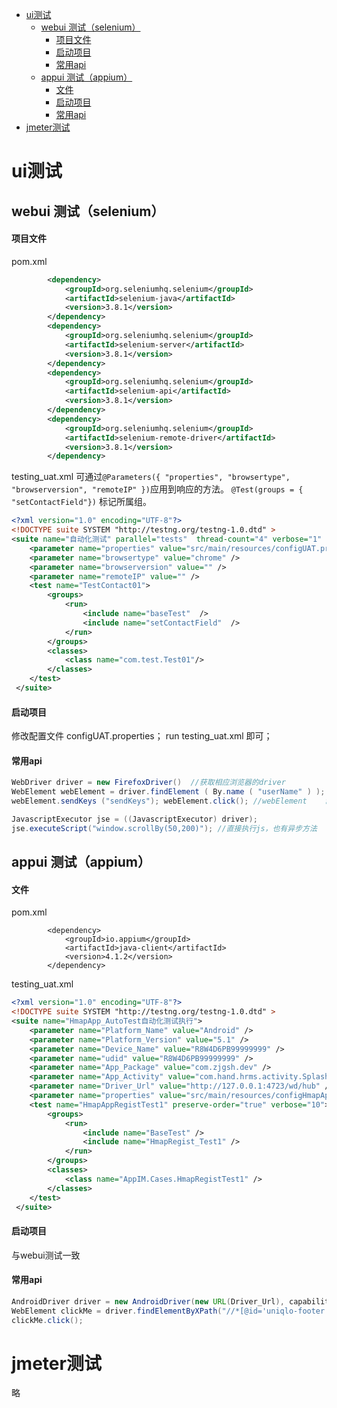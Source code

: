 <!-- MarkdownTOC autolink="true" -->

- [ui测试](#ui%E6%B5%8B%E8%AF%95)
	- [webui 测试（selenium）](#webui-%E6%B5%8B%E8%AF%95%EF%BC%88selenium%EF%BC%89)
		- [项目文件](#%E9%A1%B9%E7%9B%AE%E6%96%87%E4%BB%B6)
		- [启动项目](#%E5%90%AF%E5%8A%A8%E9%A1%B9%E7%9B%AE)
		- [常用api](#%E5%B8%B8%E7%94%A8api)
	- [appui 测试（appium）](#appui-%E6%B5%8B%E8%AF%95%EF%BC%88appium%EF%BC%89)
		- [文件](#%E6%96%87%E4%BB%B6)
		- [启动项目](#%E5%90%AF%E5%8A%A8%E9%A1%B9%E7%9B%AE-1)
		- [常用api](#%E5%B8%B8%E7%94%A8api-1)
- [jmeter测试](#jmeter%E6%B5%8B%E8%AF%95)

<!-- /MarkdownTOC -->


# ui测试
## webui 测试（selenium） 
#### 项目文件
pom.xml
```xml
        <dependency>
            <groupId>org.seleniumhq.selenium</groupId>
            <artifactId>selenium-java</artifactId>
            <version>3.8.1</version>
        </dependency>
        <dependency>
            <groupId>org.seleniumhq.selenium</groupId>
            <artifactId>selenium-server</artifactId>
            <version>3.8.1</version>
        </dependency>
        <dependency>
            <groupId>org.seleniumhq.selenium</groupId>
            <artifactId>selenium-api</artifactId>
            <version>3.8.1</version>
        </dependency>
        <dependency>
            <groupId>org.seleniumhq.selenium</groupId>
            <artifactId>selenium-remote-driver</artifactId>
            <version>3.8.1</version>
        </dependency>
```
testing_uat.xml
可通过`@Parameters({ "properties", "browsertype", "browserversion", "remoteIP" })`应用到响应的方法。 
`@Test(groups = { "setContactField"})` 标记所属组。
```xml
<?xml version="1.0" encoding="UTF-8"?>
<!DOCTYPE suite SYSTEM "http://testng.org/testng-1.0.dtd" >
<suite name="自动化测试" parallel="tests"  thread-count="4" verbose="1" >
    <parameter name="properties" value="src/main/resources/configUAT.properties" />
    <parameter name="browsertype" value="chrome" />
    <parameter name="browserversion" value="" />
    <parameter name="remoteIP" value="" />
    <test name="TestContact01">
        <groups>
            <run>
                <include name="baseTest"  />
                <include name="setContactField"  />
            </run>
        </groups>
        <classes>
            <class name="com.test.Test01"/>
        </classes>
    </test>
 </suite>
```
#### 启动项目
修改配置文件 configUAT.properties；
run testing_uat.xml 即可；

#### 常用api
```java
WebDriver driver = new FirefoxDriver() 	//获取相应浏览器的driver
WebElement webElement = driver.findElement ( By.name ( "userName" ) ); //获取html元素
webElement.sendKeys ("sendKeys"); webElement.click(); //webElement    常用js动作

JavascriptExecutor jse = ((JavascriptExecutor) driver);
jse.executeScript("window.scrollBy(50,200)"); //直接执行js，也有异步方法
```
## appui 测试（appium）
#### 文件
pom.xml
```pom
        <dependency>
            <groupId>io.appium</groupId>
            <artifactId>java-client</artifactId>
            <version>4.1.2</version>
        </dependency>
```

testing_uat.xml
```xml
<?xml version="1.0" encoding="UTF-8"?>
<!DOCTYPE suite SYSTEM "http://testng.org/testng-1.0.dtd" >
<suite name="HmapApp_AutoTest自动化测试执行">
	<parameter name="Platform_Name" value="Android" />
	<parameter name="Platform_Version" value="5.1" />
	<parameter name="Device_Name" value="R8W4D6PB99999999" />
	<parameter name="udid" value="R8W4D6PB99999999" />
	<parameter name="App_Package" value="com.zjgsh.dev" />
	<parameter name="App_Activity" value="com.hand.hrms.activity.SplashActivity" />
	<parameter name="Driver_Url" value="http://127.0.0.1:4723/wd/hub" />
	<parameter name="properties" value="src/main/resources/configHmapAppTest.properties" />
	<test name="HmapAppRegistTest1" preserve-order="true" verbose="10">
		<groups>
			<run>
				<include name="BaseTest" />
				<include name="HmapRegist_Test1" />
			</run>
		</groups>
		<classes>
			<class name="AppIM.Cases.HmapRegistTest1" />
		</classes>
	</test>
 </suite>
```
#### 启动项目
与webui测试一致

#### 常用api
```java
AndroidDriver driver = new AndroidDriver(new URL(Driver_Url), capabilities); 
WebElement clickMe = driver.findElementByXPath("//*[@id='uniqlo-footer']/footer/div[5]/a");
clickMe.click();
```
# jmeter测试
略


